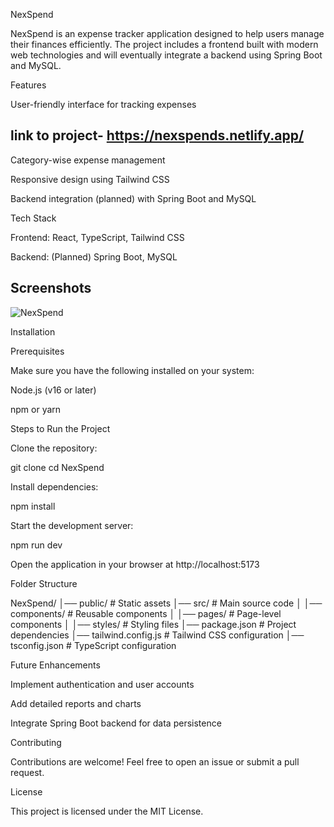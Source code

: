 NexSpend

NexSpend is an expense tracker application designed to help users manage their finances efficiently. The project includes a frontend built with modern web technologies and will eventually integrate a backend using Spring Boot and MySQL.

Features

User-friendly interface for tracking expenses

## link to project- https://nexspends.netlify.app/
Category-wise expense management

Responsive design using Tailwind CSS

Backend integration (planned) with Spring Boot and MySQL

Tech Stack

Frontend: React, TypeScript, Tailwind CSS

Backend: (Planned) Spring Boot, MySQL


## Screenshots
![NexSpend](https://github.com/user-attachments/assets/5f4625c1-ec50-4b4f-a2d5-f23d8f13bcd1)

Installation

Prerequisites

Make sure you have the following installed on your system:

Node.js (v16 or later)

npm or yarn

Steps to Run the Project

Clone the repository:

git clone <repository-url>
cd NexSpend

Install dependencies:

npm install

Start the development server:

npm run dev

Open the application in your browser at http://localhost:5173


Folder Structure

NexSpend/
│── public/             # Static assets
│── src/                # Main source code
│   │── components/     # Reusable components
│   │── pages/         # Page-level components
│   │── styles/        # Styling files
│── package.json       # Project dependencies
│── tailwind.config.js # Tailwind CSS configuration
│── tsconfig.json      # TypeScript configuration

Future Enhancements

Implement authentication and user accounts

Add detailed reports and charts

Integrate Spring Boot backend for data persistence

Contributing

Contributions are welcome! Feel free to open an issue or submit a pull request.

License

This project is licensed under the MIT License.


